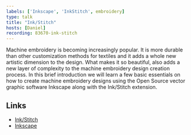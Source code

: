 ```yaml
---
labels: ['Inkscape', 'InkStitch', embroidery]
type: talk
title: "Ink/Stitch"
hosts: [Daniel]
recording: 83670-ink-stitch
---
```


Machine embroidery is becoming increasingly popular. It is more durable
than other customization methods for textiles and it adds a whole new
artistic dimension to the design. What makes it so beautiful, also adds
a new layer of complexity to the machine embroidery design creation
process. In this brief introduction we will learn a few basic
essentials on how to create machine embroidery designs using the Open
Source vector graphic software Inkscape along with the Ink/Stitch
extension.

## Links

* [Ink/Stitch](https://inkstitch.org/)
* [Inkscape](https://inkscape.org/)
